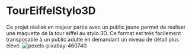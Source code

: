 # TourEiffelStylo3D

Ce projet réalisé en majeur partie avec un public jeune permet de réaliser une maquette de la tour eiffel au stylo 3D. Ce format est très facilement transposable à un public adulte en demandant un niveau de détail plus élévé.
![pexels-pixabay-460740](https://github.com/AnonymalTV/TourEiffelStylo3D/assets/130042509/faef7697-e313-4aa2-a0be-f301ce515f5a)
